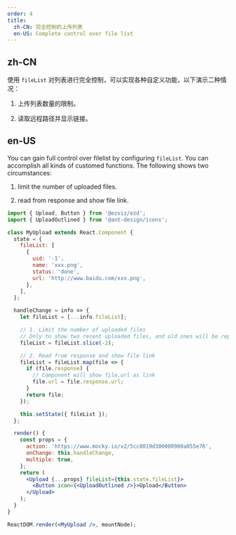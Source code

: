 ```yaml
---
order: 4
title:
  zh-CN: 完全控制的上传列表
  en-US: Complete control over file list
---
```


## zh-CN

使用 `fileList` 对列表进行完全控制，可以实现各种自定义功能，以下演示二种情况：

1. 上传列表数量的限制。

2. 读取远程路径并显示链接。

## en-US

You can gain full control over filelist by configuring `fileList`. You can accomplish all kinds of customed functions. The following shows two circumstances:

1. limit the number of uploaded files.

2. read from response and show file link.

```jsx
import { Upload, Button } from '@ezviz/ezd';
import { UploadOutlined } from '@ant-design/icons';

class MyUpload extends React.Component {
  state = {
    fileList: [
      {
        uid: '-1',
        name: 'xxx.png',
        status: 'done',
        url: 'http://www.baidu.com/xxx.png',
      },
    ],
  };

  handleChange = info => {
    let fileList = [...info.fileList];

    // 1. Limit the number of uploaded files
    // Only to show two recent uploaded files, and old ones will be replaced by the new
    fileList = fileList.slice(-2);

    // 2. Read from response and show file link
    fileList = fileList.map(file => {
      if (file.response) {
        // Component will show file.url as link
        file.url = file.response.url;
      }
      return file;
    });

    this.setState({ fileList });
  };

  render() {
    const props = {
      action: 'https://www.mocky.io/v2/5cc8019d300000980a055e76',
      onChange: this.handleChange,
      multiple: true,
    };
    return (
      <Upload {...props} fileList={this.state.fileList}>
        <Button icon={<UploadOutlined />}>Upload</Button>
      </Upload>
    );
  }
}

ReactDOM.render(<MyUpload />, mountNode);
```
